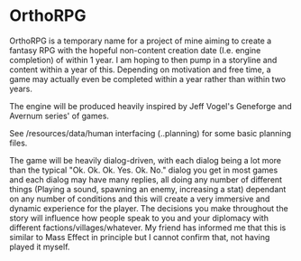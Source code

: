 OrthoRPG
========

OrthoRPG is a temporary name for a project of mine aiming to create a fantasy RPG with the hopeful non-content creation date (I.e. engine completion) of within 1 year. I am hoping to then pump in a storyline and content within a year of this. Depending on motivation and free time, a game may actually even be completed within a year rather than within two years.

The engine will be produced heavily inspired by Jeff Vogel's Geneforge and Avernum series' of games.

See /resources/data/human interfacing (..planning) for some basic planning files.

The game will be heavily dialog-driven, with each dialog being a lot more than the typical "Ok. Ok. Ok. Yes. Ok. No." dialog you get in most games and each dialog may have many replies, all doing any number of different things (Playing a sound, spawning an enemy, increasing a stat) dependant on any number of conditions and this will create a very immersive and dynamic experience for the player. The decisions you make throughout the story will influence how people speak to you and your diplomacy with different factions/villages/whatever. My friend has informed me that this is similar to Mass Effect in principle but I cannot confirm that, not having played it myself.
